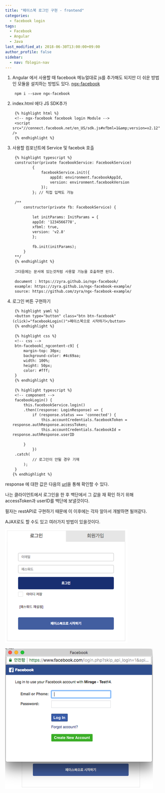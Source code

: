 ```yaml
---
title: "페이스북 로그인 구현 - frontend"
categories: 
  - facebook login
tags:
  - Facebook
  - Angular
  - Java
last_modified_at: 2018-06-30T13:00:00+09:00
author_profile: false
sidebar:
  - nav: fblogin-nav
---
```


1. Angular 에서 사용할 때  facebook 메뉴얼대로 js를 추가해도 되지만 더 쉬운 방법인 모듈을 설치하는 방법도 있다. [ngx-facebook](https://www.npmjs.com/package/ngx-facebook)

        npm i --save ngx-facebook

2. index.html 에다 JS SDK추가

        {% highlight html %}
        <!-- ngx-facebook facebook login Module --> 
        <script src="//connect.facebook.net/en_US/sdk.js#xfbml=1&amp;version=v2.12" />
        {% endhighlight %}

3. 사용할 컴포넌트에  Service 및 facebok 호출

        {% highlight typescript %}
        constructor(private facebookService: FacebookService) 
                {      
                    facebookService.init({
                        appId: environment.facebookAppId,
                        version: environment.facebookVersion
                    });
                }; // 직접 입력도 가능

        /**
            constructor(private fb: FacebookService) {
            
                let initParams: InitParams = {
                appId: '1234566778',
                xfbml: true,
                version: 'v2.8'
                };
            
                fb.init(initParams);
            }
        **/
        {% endhighlight %}

        그다음에는 문서에 있는것처럼 사용할 기능을 호출하면 된다.

        document : https://zyra.github.io/ngx-facebook/
        example: https://zyra.github.io/ngx-facebook-example/
        source: https://github.com/zyra/ngx-facebook-example/

4. 로그인 버튼 구현하기

        {% highlight yaml %}
        <button type="button" class="btn btn-facebook" (click)="facebookLogin()">페이스북으로 시작하기</button>
        {% endhighlight %}

        {% highlight css %}
        <!-- css -->
        btn-facebook[_ngcontent-c9] {
            margin-top: 30px;
            background-color: #4c69aa;
            width: 100%;
            height: 50px;
            color: #fff;
        }
        {% endhighlight %}  

        {% highlight typescript %}        
        <!-- component -->
        facebookLogin() {
            this.facebookService.login()
            .then((response: LoginResponse) => {
                if (response.status === 'connected') {
                    this.accountCredentials.facebookToken = response.authResponse.accessToken;
                    this.accountCredentials.facebookId = response.authResponse.userID
        
            }       
                })
        .catch(
                // 로그인이 안될 경우 기재
            );
        }
       {% endhighlight %}        

response 에 대한 값은 다음의 [url](https://developers.facebook.com/docs/facebook-login/web)을 통해 확인할 수 있다.
 
나는 클라이언트에서 로그인을 한 후 백단에서 그 값을 재 확인 하기 위해 accessToken과 userID를 백단에 보낼것이다.

필자는 restAPI로 구현하기 때문에 이 이후에는 각자 알아서 개발하면 될꺼같다.

AJAX로도 할 수도 있고 여러가지 방법이 있을것이다.

![1](/assets/img/posts/facebook_login/frontend/frontend_1.png)

![2](/assets/img/posts/facebook_login/frontend/frontend_2.png)